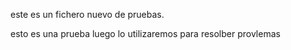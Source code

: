 este es un fichero nuevo de pruebas.


esto es una prueba luego lo utilizaremos
para resolber provlemas